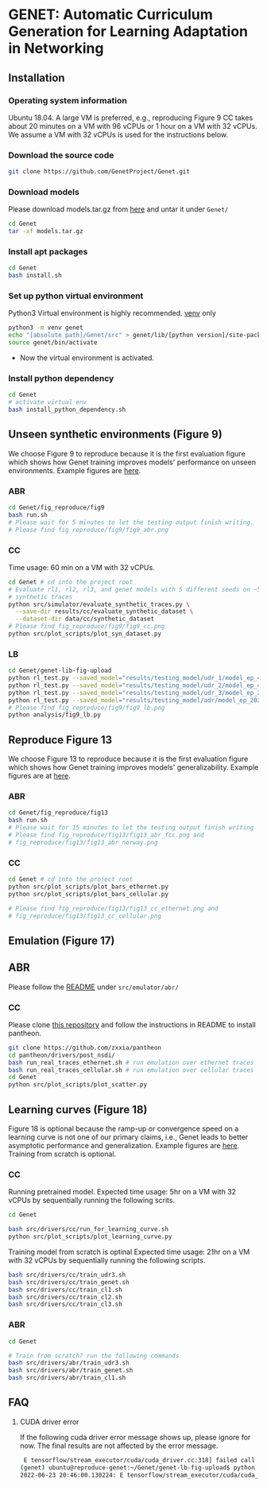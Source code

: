 # GENET: Automatic Curriculum Generation for Learning Adaptation in Networking

## Installation

### Operating system information
Ubuntu 18.04. A large VM is preferred, e.g., reproducing Figure 9 CC takes
about 20 minutes on a VM with 96 vCPUs or 1 hour on a VM with 32 vCPUs. We
assume a VM with 32 vCPUs is used for the instructions below.

### Download the source code

```bash
git clone https://github.com/GenetProject/Genet.git 
```

### Download models
Please download models.tar.gz from [here](https://drive.google.com/file/d/1QxMLyffHlox8r6aSpVj37JEQ4_dyb2iN/view?usp=sharing)
and untar it under ```Genet/```
```bash
cd Genet
tar -xf models.tar.gz
```

### Install apt packages

```bash
cd Genet
bash install.sh
```

### Set up python virtual environment
Python3 Virtual environment is highly recommended.
[venv](https://docs.python.org/3.7/library/venv.html) only
```bash
python3 -m venv genet
echo "[absolute path]/Genet/src" > genet/lib/[python version]/site-packages/genet.pth
source genet/bin/activate
  ```
  <!-- - [virtualenv](https://virtualenv.pypa.io/en/latest/) only -->
  <!-- ```bash -->
  <!-- virtualenv -p python3 genet -->
  <!-- echo "[absolute path]/Genet/src" > genet/lib/[python version]/site-packages/genet.pth -->
  <!-- source genet/bin/activate -->
  <!-- ``` -->
  <!-- - [virtualenv](https://virtualenv.pypa.io/en/latest/) and [virtualenvwrapper](https://virtualenvwrapper.readthedocs.io/en/latest/) -->
  <!-- ```bash -->
  <!-- mkvirtualenv -a Genet/ -p python3 genet -->
  <!-- workon genet -->
  <!-- add2virtualenv src/ -->
  <!-- ``` -->
- Now the virtual environment is activated.

### Install python dependency

```bash
cd Genet
# activate virtual env
bash install_python_dependency.sh
```

## Unseen synthetic environments (Figure 9)
We choose Figure 9 to reproduce because it is the first evaluation figure 
which shows how Genet training improves models' performance on unseen
environments. Example figures are [here](/fig_reproduce/fig9).


### ABR
```bash
cd Genet/fig_reproduce/fig9
bash run.sh
# Please wait for 5 minutes to let the testing output finish writing.
# Please find fig_reproduce/fig9/fig9_abr.png
```

### CC
Time usage: 60 min on a VM with 32 vCPUs.
```bash
cd Genet # cd into the project root
# Evaluate rl1, rl2, rl3, and genet models with 5 different seeds on ~500
# synthetic traces
python src/simulator/evaluate_synthetic_traces.py \
  --save-dir results/cc/evaluate_synthetic_dataset \
  --dataset-dir data/cc/synthetic_dataset
# Please find fig_reproduce/fig9/fig9_cc.png
python src/plot_scripts/plot_syn_dataset.py
```
### LB
```bash
cd Genet/genet-lib-fig-upload
python rl_test.py --saved_model="results/testing_model/udr_1/model_ep_49600.ckpt" # example output: [-4.80, 0.07]
python rl_test.py --saved_model="results/testing_model/udr_2/model_ep_44000.ckpt" # example output: [-3.87, 0.08]
python rl_test.py --saved_model="results/testing_model/udr_3/model_ep_25600.ckpt" # example output: [-3.57, 0.07]
python rl_test.py --saved_model="results/testing_model/adr/model_ep_20200.ckpt" # example output: [-3.02, 0.04]
# Please find fig_reproduce/fig9/fig9_lb.png
python analysis/fig9_lb.py
```

## Reproduce Figure 13
We choose Figure 13 to reproduce because it is the first evaluation figure 
which shows how Genet training improves models' generalizability. Example
figures are at [here](/fig_reproduce/fig13).

### ABR
```bash
cd Genet/fig_reproduce/fig13
bash run.sh
# Please wait for 15 minutes to let the testing output finish writing
# Please find fig_reproduce/fig13/fig13_abr_fcc.png and 
# fig_reproduce/fig13/fig13_abr_norway.png
```

### CC
```bash
cd Genet # cd into the project root
python src/plot_scripts/plot_bars_ethernet.py
python src/plot_scripts/plot_bars_cellular.py

# Please find fig_reproduce/fig13/fig13_cc_ethernet.png and 
# fig_reproduce/fig13/fig13_cc_cellular.png
```


## Emulation (Figure 17)

## ABR
Please follow the [README](https://github.com/GenetProject/Genet/tree/main/src/emulator/abr#readme) under ```src/emulator/abr/```

### CC
Please clone [this repository](https://github.com/zxxia/pantheon) and follow
the instructions in README to install pantheon.
```bash
git clone https://github.com/zxxia/pantheon
cd pantheon/drivers/post_nsdi/
bash run_real_traces_ethernet.sh # run emulation over ethernet traces
bash run_real_traces_cellular.sh # run emulation over cellular traces
cd Genet
python src/plot_scripts/plot_scatter.py
```

## Learning curves (Figure 18)
Figure 18 is optional because the ramp-up or convergence speed on a
learning curve is not one of our primary claims, i.e., Genet leads to better
asymptotic performance and generalization.
Example figures are [here](/fig_reproduce/fig18). Training from
scratch is optional.


### CC
Running pretrained model.
Expected time usage: 5hr on a VM with 32 vCPUs by sequentially running the
following scrits.
```bash
cd Genet

bash src/drivers/cc/run_for_learning_curve.sh
python src/plot_scripts/plot_learning_curve.py
```

Training model from scratch is optinal
Expected time usage: 21hr on a VM with 32 vCPUs by sequentially running the
following scripts.
```bash
bash src/drivers/cc/train_udr3.sh
bash src/drivers/cc/train_genet.sh
bash src/drivers/cc/train_cl1.sh
bash src/drivers/cc/train_cl2.sh
bash src/drivers/cc/train_cl3.sh
```

### ABR
```bash
cd Genet

# Train from scratch? run the following commands
bash src/drivers/abr/train_udr3.sh
bash src/drivers/abr/train_genet.sh
bash src/drivers/abr/train_cl1.sh
```

## FAQ
1. CUDA driver error

    If the following cuda driver error message shows up, please ignore for now.
    The final results are not affected by the error message.
    ```bash
     E tensorflow/stream_executor/cuda/cuda_driver.cc:318] failed call to cuInit: UNKNOWN ERROR
    (genet) ubuntu@reproduce-genet:~/Genet/genet-lb-fig-upload$ python rl_test.py --saved_model="results/testing_model/udr_1/model_ep_49600.ckpt"
    2022-06-23 20:46:00.130224: E tensorflow/stream_executor/cuda/cuda_driver.cc:318] failed call to cuInit: UNKNOWN ERROR
    ```
